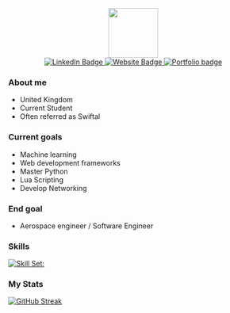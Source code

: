 

<div id="top" align = "center">
  <img src="https://media.giphy.com/media/jdPMeyv9rn0hZHh8n9/giphy.gif" width="100"/>
</div>

<div id="badges" align = "center">
  <a href="https://www.linkedin.com/in/elyas-sepahi-a3a90020a/L">
    <img src="https://img.shields.io/badge/LinkedIn-blue?style=for-the-badge&logo=Linkedin&logoColor=white" alt="LinkedIn Badge"/>
  </a>
  <a href="http://esepahi.com/">
    <img src="https://img.shields.io/badge/MyWebsite-purple?style=for-the-badge&logo=esepahi.com&logoColor=white" alt="Website Badge"/>
  </a>
  <a href="https://swiftal.carrd.co/">
    <img src="https://img.shields.io/badge/DevPortfolio-white?style=for-the-badge&logo=Portfolio&logoColor=white" alt="Portfolio badge"/>
  </a>
  </br>
  <img src="https://komarev.com/ghpvc/?username=Swiftal13&style=plastic&color=blueviolet" alt=""/>

</div>




### About me

- United Kingdom
- Current Student
- Often referred as Swiftal

### Current goals
- Machine learning
- Web development frameworks
- Master Python
- Lua Scripting
- Develop Networking

### End goal
- Aerospace engineer / Software Engineer

### Skills
[![Skill Set:](https://skillicons.dev/icons?i=py,html,css,js,nuxtjs,tailwind,lua,figma,stackoverflow,vscode,github,discord,linkedin&theme=light)](https://skillicons.dev)

### My Stats
[![GitHub Streak](http://github-readme-streak-stats.herokuapp.com?user=Swiftal13&theme=highcontrast&border_radius=4.2&date_format=j%2Fn%5B%2FY%5D&background=000000)](https://git.io/streak-stats)





